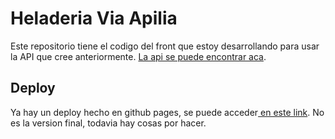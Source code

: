 # Heladeria Via Apilia

Este repositorio tiene el codigo del front que estoy desarrollando para usar la API que cree anteriormente. 
[La api se puede encontrar aca](https://github.com/fbigiolli/api-heladeria). 

## Deploy

Ya hay un deploy hecho en github pages, se puede acceder[ en este link](https://fbigiolli.github.io/via-apilia-front/). No es la version final, todavia hay cosas por hacer.